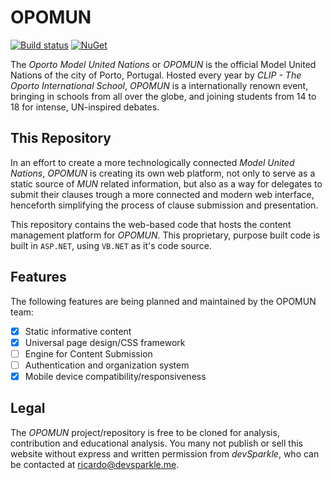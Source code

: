 # OPOMUN

[![Build status](https://ci.appveyor.com/api/projects/status/922klhttrbphwqvh?svg=true)](https://ci.appveyor.com/project/devSparkle/opomun)
[![NuGet](https://img.shields.io/badge/nuget-v3.5.0-blue.svg?maxAge=2592000)]()

The *Oporto Model United Nations* or *OPOMUN* is the official Model United Nations of the city of Porto, Portugal. Hosted every year by *CLIP - The Oporto International School*, *OPOMUN* is a internationally renown event, bringing in schools from all over the globe, and joining students from 14 to 18 for intense, UN-inspired debates.

## This Repository

In an effort to create a more technologically connected *Model United Nations*, *OPOMUN* is creating its own web platform, not only to serve as a static source of *MUN* related information, but also as a way for delegates to submit their clauses trough a more connected and modern web interface, henceforth simplifying the process of clause submission and presentation.

This repository contains the web-based code that hosts the content management platform for *OPOMUN*. This proprietary, purpose built code is built in `ASP.NET`, using `VB.NET` as it's code source.

## Features

The following features are being planned and maintained by the OPOMUN team:

- [x] Static informative content
- [x] Universal page design/CSS framework
- [ ] Engine for Content Submission
- [ ] Authentication and organization system
- [x] Mobile device compatibility/responsiveness

## Legal

The *OPOMUN* project/repository is free to be cloned for analysis, contribution and educational analysis. You many not publish or sell this website without express and written permission from *devSparkle*, who can be contacted at [ricardo@devsparkle.me](mailto:ricardo@devsparkle.me).
